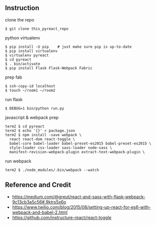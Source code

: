 Instruction
-----------

clone the repo

    $ git clone this_pyreact_repo

python virtualenv

    $ pip install -U pip    # just make sure pip is up-to-date
    $ pip install virtualenv
    $ virtualenv pyreact
    $ cd pyreact
    $ . bin/activate
    $ pip install Flask Flask-Webpack Fabric

prep fab

    $ ssh-copy-id localhost
    $ touch ~/room1 ~/room2

run flask

    $ DEBUG=1 bin/python run.py

javascript & webpack prep

    term2 $ cd pyreact
    term2 $ echo '{}' > package.json
    term2 $ npm install -save webpack \
      react react-dom react-toggle \
      babel-core babel-loader babel-preset-es2015 babel-preset-es2015 \
      style-loader css-loader sass-loader node-sass \
      manifest-revision-webpack-plugin extract-text-webpack-plugin \

run webpack

    term2 $ ./node_modules/.bin/webpack --watch


Reference and Credit
--------------------

* https://medium.com/@greut/react-and-sass-with-flask-webpack-9c13cb3a5c56#.9ktrs5x6o
* https://www.twilio.com/blog/2015/08/setting-up-react-for-es6-with-webpack-and-babel-2.html
* https://github.com/instructure-react/react-toggle
